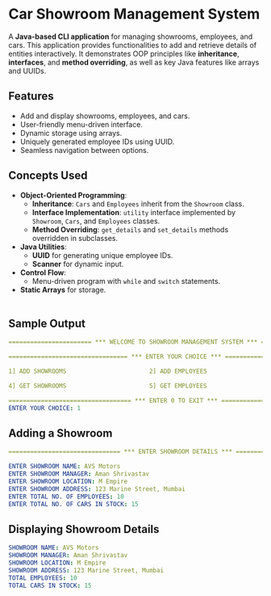 # Car Showroom Management System

A **Java-based CLI application** for managing showrooms, employees, and cars. This application provides functionalities to add and retrieve details of entities interactively. It demonstrates OOP principles like **inheritance**, **interfaces**, and **method overriding**, as well as key Java features like arrays and UUIDs.


## Features  
- Add and display showrooms, employees, and cars.
- User-friendly menu-driven interface.
- Dynamic storage using arrays.
- Uniquely generated employee IDs using UUID.
- Seamless navigation between options.


## Concepts Used  
- **Object-Oriented Programming**:
  - **Inheritance**: `Cars` and `Employees` inherit from the `Showroom` class.
  - **Interface Implementation**: `utility` interface implemented by `Showroom`, `Cars`, and `Employees` classes.
  - **Method Overriding**: `get_details` and `set_details` methods overridden in subclasses.
- **Java Utilities**:
  - **UUID** for generating unique employee IDs.
  - **Scanner** for dynamic input.
- **Control Flow**:
  - Menu-driven program with `while` and `switch` statements.
- **Static Arrays** for storage.
<br></br>
## Sample Output
```yaml
======================= *** WELCOME TO SHOWROOM MANAGEMENT SYSTEM *** =======================

================================= *** ENTER YOUR CHOICE *** =================================

1] ADD SHOWROOMS                       2] ADD EMPLOYEES                           3] ADD CARS

4] GET SHOWROOMS                       5] GET EMPLOYEES                           6] GET CARS

================================== *** ENTER 0 TO EXIT *** ==================================
ENTER YOUR CHOICE: 1
```
## Adding a Showroom
```yaml
=============================== *** ENTER SHOWROOM DETAILS *** ==============================

ENTER SHOWROOM NAME: AVS Motors
ENTER SHOWROOM MANAGER: Aman Shrivastav
ENTER SHOWROOM LOCATION: M Empire
ENTER SHOWROOM ADDRESS: 123 Marine Street, Mumbai
ENTER TOTAL NO. OF EMPLOYEES: 10
ENTER TOTAL NO. OF CARS IN STOCK: 15
```
## Displaying Showroom Details
```yaml
SHOWROOM NAME: AVS Motors
SHOWROOM MANAGER: Aman Shrivastav
SHOWROOM LOCATION: M Empire
SHOWROOM ADDRESS: 123 Marine Street, Mumbai
TOTAL EMPLOYEES: 10
TOTAL CARS IN STOCK: 15
```
